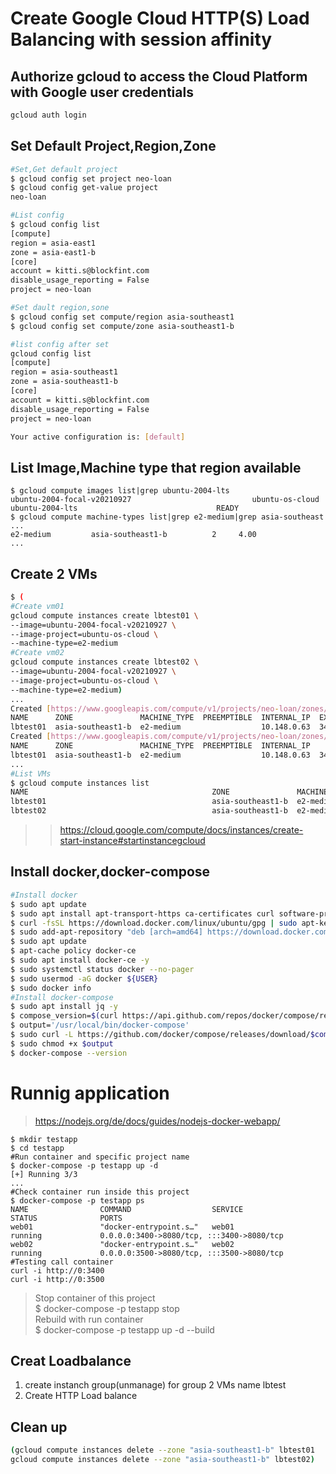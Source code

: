 # Create Google Cloud HTTP(S) Load Balancing with session affinity
## Authorize gcloud to access the Cloud Platform with Google user credentials
```bash
gcloud auth login
```
## Set Default Project,Region,Zone
```bash
#Set,Get default project
$ gcloud config set project neo-loan
$ gcloud config get-value project
neo-loan

#List config
$ gcloud config list
[compute]
region = asia-east1
zone = asia-east1-b
[core]
account = kitti.s@blockfint.com
disable_usage_reporting = False
project = neo-loan

#Set dault region,sone
$ gcloud config set compute/region asia-southeast1
$ gcloud config set compute/zone asia-southeast1-b

#list config after set
gcloud config list                                                                                                               ok  Thinker gcloud  12:48:04 
[compute]
region = asia-southeast1
zone = asia-southeast1-b
[core]
account = kitti.s@blockfint.com
disable_usage_reporting = False
project = neo-loan

Your active configuration is: [default]
```
## List Image,Machine type that region available
```
$ gcloud compute images list|grep ubuntu-2004-lts
ubuntu-2004-focal-v20210927                           ubuntu-os-cloud      ubuntu-2004-lts                               READY
$ gcloud compute machine-types list|grep e2-medium|grep asia-southeast
...
e2-medium         asia-southeast1-b          2     4.00
...
```
## Create 2 VMs
```bash
$ (
#Create vm01
gcloud compute instances create lbtest01 \
--image=ubuntu-2004-focal-v20210927 \
--image-project=ubuntu-os-cloud \
--machine-type=e2-medium
#Create vm02
gcloud compute instances create lbtest02 \
--image=ubuntu-2004-focal-v20210927 \
--image-project=ubuntu-os-cloud \
--machine-type=e2-medium)
...
Created [https://www.googleapis.com/compute/v1/projects/neo-loan/zones/asia-southeast1-b/instances/lbtest01].
NAME      ZONE               MACHINE_TYPE  PREEMPTIBLE  INTERNAL_IP  EXTERNAL_IP    STATUS
lbtest01  asia-southeast1-b  e2-medium                  10.148.0.63  34.126.88.251  RUNNING
Created [https://www.googleapis.com/compute/v1/projects/neo-loan/zones/asia-southeast1-b/instances/lbtest02].
NAME      ZONE               MACHINE_TYPE  PREEMPTIBLE  INTERNAL_IP    EXTERNAL_IP    STATUS
lbtest01  asia-southeast1-b  e2-medium                  10.148.0.63  34.126.88.251  RUNNING
...
#List VMs
$ gcloud compute instances list
NAME                                         ZONE               MACHINE_TYPE   PREEMPTIBLE  INTERNAL_IP    EXTERNAL_IP     STATUS
lbtest01                                     asia-southeast1-b  e2-medium                   10.148.0.63    34.126.88.251   RUNNING
lbtest02                                     asia-southeast1-b  e2-medium                   10.148.15.192  35.240.151.51   RUNNING
```
>>https://cloud.google.com/compute/docs/instances/create-start-instance#startinstancegcloud
## Install docker,docker-compose
```bash
#Install docker
$ sudo apt update
$ sudo apt install apt-transport-https ca-certificates curl software-properties-common -y
$ curl -fsSL https://download.docker.com/linux/ubuntu/gpg | sudo apt-key add -
$ sudo add-apt-repository "deb [arch=amd64] https://download.docker.com/linux/ubuntu focal stable"
$ sudo apt update
$ apt-cache policy docker-ce
$ sudo apt install docker-ce -y
$ sudo systemctl status docker --no-pager
$ sudo usermod -aG docker ${USER}
$ sudo docker info
#Install docker-compose
$ sudo apt install jq -y
$ compose_version=$(curl https://api.github.com/repos/docker/compose/releases/latest | jq .name -r)
$ output='/usr/local/bin/docker-compose'
$ sudo curl -L https://github.com/docker/compose/releases/download/$compose_version/docker-compose-$(uname -s)-$(uname -m) -o $output
$ sudo chmod +x $output
$ docker-compose --version
```
# Runnig application
>https://nodejs.org/de/docs/guides/nodejs-docker-webapp/
```
$ mkdir testapp
$ cd testapp
#Run container and specific project name
$ docker-compose -p testapp up -d
[+] Running 3/3
...
#Check container run inside this project
$ docker-compose -p testapp ps
NAME                COMMAND                  SERVICE             STATUS              PORTS
web01               "docker-entrypoint.s…"   web01               running             0.0.0.0:3400->8080/tcp, :::3400->8080/tcp
web02               "docker-entrypoint.s…"   web02               running             0.0.0.0:3500->8080/tcp, :::3500->8080/tcp
#Testing call container
curl -i http://0:3400
curl -i http://0:3500
```
> Stop container of this project   
> $ docker-compose -p testapp stop   
> Rebuild with run container   
> $ docker-compose -p testapp up -d --build
## Creat Loadbalance
1. create instanch group(unmanage) for group 2 VMs name lbtest
2. Create HTTP Load balance








## Clean up
```bash
(gcloud compute instances delete --zone "asia-southeast1-b" lbtest01
gcloud compute instances delete --zone "asia-southeast1-b" lbtest02)
```